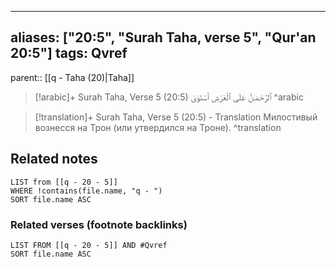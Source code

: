 
---
aliases: ["20:5", "Surah Taha, verse 5", "Qur'an 20:5"]
tags: Qvref
---

parent:: [[q - Taha (20)|Taha]]

> [!arabic]+ Surah Taha, Verse 5 (20:5)
> <span class="quran-arabic">ٱلرَّحْمَـٰنُ عَلَى ٱلْعَرْشِ ٱسْتَوَىٰ</span>
^arabic

> [!translation]+ Surah Taha, Verse 5 (20:5) - Translation
> Милостивый вознесся на Трон (или утвердился на Троне).
^translation



## Related notes
```dataview
LIST from [[q - 20 - 5]]
WHERE !contains(file.name, "q - ")
SORT file.name ASC
```

### Related verses (footnote backlinks)
```dataview
LIST FROM [[q - 20 - 5]] AND #Qvref
SORT file.name ASC
```

